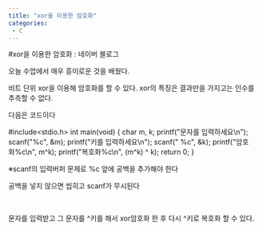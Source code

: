 ```yaml
---
title: "xor을 이용한 암호화"
categories:
 - C
---
```

#xor을 이용한 암호화 : 네이버 블로그
<div class="wrap_rabbit pcol2 _param(1) _postViewArea221502662974" id="post-view221502662974">
<!-- Rabbit HTML --><div class="se-viewer se-theme-default" lang="ko-KR">
<!-- SE_DOC_HEADER_END -->
<div class="se-main-container">
<div class="se-component se-text se-l-default" id="SE-1ac9d5d3-c7a7-4696-b960-42b9c52b988f">
<div class="se-component-content">
<div class="se-section se-section-text se-l-default">
<div class="se-module se-module-text"><!-- SE-TEXT { --><p class="se-text-paragraph se-text-paragraph-align-" id="SE-afdce9be-2a99-4915-8991-604cb0d5c250" style=""><span class="se-fs- se-ff-" id="SE-3410de93-bdab-457f-9c8b-b3e97aa0fe59" style="">오늘 수업에서 매우 흥미로운 것을 배웠다.</span></p><!-- } SE-TEXT --><!-- SE-TEXT { --><p class="se-text-paragraph se-text-paragraph-align-" id="SE-155231af-44b8-4384-8f14-7b652f16f122" style=""><span class="se-fs- se-ff-" id="SE-b4f9d492-ae0c-431f-be82-3f64bf57609e" style="">비트 단위 xor을 이용해 암호화를 할 수 있다. xor의 특징은 결과만을 가지고는 인수를 추측할 수 없다.</span></p><!-- } SE-TEXT --><!-- SE-TEXT { --><p class="se-text-paragraph se-text-paragraph-align-" id="SE-87dcd62a-2dd0-4d99-998c-84511aab4fac" style=""><span class="se-fs- se-ff-" id="SE-42dd9f99-d94f-4895-b25c-f2f82246c9bc" style="">다음은 코드이다</span></p><!-- } SE-TEXT --></div>
</div>
</div>
</div> <div class="se-component se-code se-l-code_black" id="SE-9b00c83a-07f2-451e-bd85-00a7ab7dfc02">
<div class="se-component-content">
<div class="se-section se-section-code se-l-code_black">
<div class="se-module se-module-code se-fs-fs13">
<div class="se-code-source">
<div class="__se_code_view language-javascript">#include&lt;stdio.h&gt;
int main(void) {
	char m, k;
	printf("문자를 입력하세요\n");
	scanf("%c", &amp;m); 
	printf("키를 입력하세요\n");
	scanf(" %c", &amp;k);
	printf("암호화%c\n", m^k);
	printf("복호화%c\n", (m^k) ^ k);
	return 0;
}
</div>
</div>
</div>
</div>
</div>
<script class="__se_module_data" data-module='{"type":"v2_code", "id" : "SE-9b00c83a-07f2-451e-bd85-00a7ab7dfc02"}' type="text/data"></script>
</div> <div class="se-component se-text se-l-default" id="SE-272763f1-7655-4479-afb5-074bbe66c4ef">
<div class="se-component-content">
<div class="se-section se-section-text se-l-default">
<div class="se-module se-module-text"><!-- SE-TEXT { --><p class="se-text-paragraph se-text-paragraph-align-" id="SE-67a179c5-8f01-40ce-809e-55a6200c8374" style=""><span class="se-fs- se-ff-" id="SE-a79280f8-bb83-4e5e-9795-729439a7ff5c" style="">※scanf의 입력버퍼 문제로 %c 앞에 공백을 추가해야 한다</span></p><!-- } SE-TEXT --><!-- SE-TEXT { --><p class="se-text-paragraph se-text-paragraph-align-" id="SE-7d6946b0-3ed2-48ec-a5e1-e1fae2a30c39" style=""><span class="se-fs- se-ff-" id="SE-f783f912-2919-461d-9735-63d477538418" style="">공백을 넣지 않으면 씹히고 scanf가 무시된다</span></p><!-- } SE-TEXT --><!-- SE-TEXT { --><p class="se-text-paragraph se-text-paragraph-align-" id="SE-d8aead6a-c15d-4445-b22b-f1a63e892845" style=""><span class="se-fs- se-ff-" id="SE-c0ee81cf-fca4-4499-a70f-43c8783a2df7" style="">​</span></p><!-- } SE-TEXT --><!-- SE-TEXT { --><p class="se-text-paragraph se-text-paragraph-align-" id="SE-50a2e0ff-4227-46e1-9683-c96693849568" style=""><span class="se-fs- se-ff-" id="SE-45fe0ee7-5a85-4e60-b067-8d26d18829fb" style="">문자를 입력받고 그 문자를 ^키를 해서 xor암호화 한 후 다시 ^키로 복호화 할 수 있다.</span></p><!-- } SE-TEXT --></div>
</div>
</div>
</div> </div>
</div>
</div>